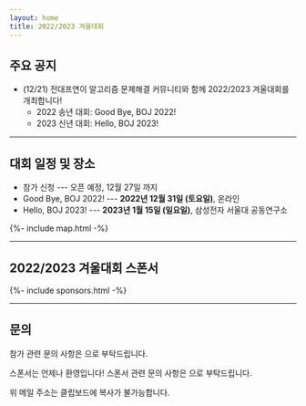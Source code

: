 ```yaml
---
layout: home
title: 2022/2023 겨울대회
---
```


## 주요 공지

- (12/21) 전대프연이 알고리즘 문제해결 커뮤니티와 함께 2022/2023 겨울대회를 개최합니다!
  - 2022 송년 대회: Good Bye, BOJ 2022!
  - 2023 신년 대회: Hello, BOJ 2023!

---

## 대회 일정 및 장소

- 참가 신청 --- 오픈 예정, 12월 27일 까지
- Good Bye, BOJ 2022! --- **2022년 12월 31일 (토요일)**, 온라인
- Hello, BOJ 2023! --- **2023년 1월 15일 (일요일)**, 삼성전자 서울대 공동연구소

{%- include map.html -%}

---

## 2022/2023 겨울대회 스폰서

<div class="sponsors-grid">
  {%- include sponsors.html -%}
</div>

---

## 문의

참가 관련 문의 사항은 <a href="#" class="mail-address" data-name="contact" data-domain="ucpc" data-tld="me" onclick="window.location.href = 'mailto:' + this.dataset.name + '@' + this.dataset.domain + '.' + this.dataset.tld"></a>으로 부탁드립니다.

스폰서는 언제나 환영입니다! 스폰서 관련 문의 사항은 <a href="#" class="mail-address" data-name="sponsor" data-domain="ucpc" data-tld="me" onclick="window.location.href = 'mailto:' + this.dataset.name + '@' + this.dataset.domain + '.' + this.dataset.tld"></a>으로 부탁드립니다.

위 메일 주소는 클립보드에 복사가 불가능합니다.

